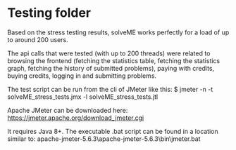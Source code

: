 # Testing folder

Based on the stress testing results, solveME works perfectly for a load of up to around 200 users. 

The api calls that were tested (with up to 200 threads) were related to browsing the frontend (fetching the statistics table, 
fetching the statistics graph, fetching the history of submitted problems), paying with credits, buying credits, logging in and submitting problems.

The test script can be run from the cli of JMeter like this: $ jmeter -n -t solveME_stress_tests.jmx -l solveME_stress_tests.jtl

Apache JMeter can be downloaded here: https://jmeter.apache.org/download_jmeter.cgi

It requires Java 8+. The executable .bat script can be found in a location similar to: apache-jmeter-5.6.3\apache-jmeter-5.6.3\bin\jmeter.bat
